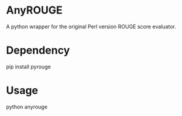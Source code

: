 # AnyROUGE
A python wrapper for the original Perl version ROUGE score evaluator.

# Dependency
pip install pyrouge

# Usage
python anyrouge